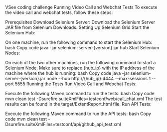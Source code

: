 VSee coding challenge
Running Video Call and Webchat Tests
To execute the video call and webchat tests, follow these steps:

Prerequisites
Download Selenium Server:
Download the Selenium Server JAR file from Selenium Downloads.
Setting Up Selenium Grid
Start the Selenium Hub:

On one machine, run the following command to start the Selenium Hub:
bash
Copy code
java -jar selenium-server-{version}.jar hub
Start Selenium Nodes:

On each of the two other machines, run the following command to start a Selenium Node. Make sure to replace {hub_ip} with the IP address of the machine where the hub is running:
bash
Copy code
java -jar selenium-server-{version}.jar node --hub http://{hub_ip}:4444 --max-sessions 1 --port 5555
Running the Tests
Run Video Call and Webchat Tests:

Execute the following Maven command to run the tests:
bash
Copy code
mvn clean test -Dsurefire.suiteXmlFiles=testconf/web/call_chat.xml
The test results can be found in the target/ExtentReport.html file.
Run API Tests:

Execute the following Maven command to run the API tests:
bash
Copy code
mvn clean test -Dsurefire.suiteXmlFiles=testconf/api/github_api_test.xml
